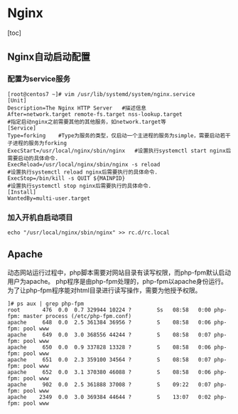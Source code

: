 # Nginx

[toc]

## Nginx自动启动配置

### 配置为service服务

```shell
[root@centos7 ~]# vim /usr/lib/systemd/system/nginx.service
[Unit]
Description=The Nginx HTTP Server	#描述信息
After=network.target remote-fs.target nss-lookup.target
#指定启动nginx之前需要其他的其他服务，如network.target等
[Service]
Type=forking	#Type为服务的类型，仅启动一个主进程的服务为simple，需要启动若干子进程的服务为forking
ExecStart=/usr/local/nginx/sbin/nginx	#设置执行systemctl start nginx后需要启动的具体命令.
ExecReload=/usr/local/nginx/sbin/nginx -s reload
#设置执行systemctl reload nginx后需要执行的具体命令.
ExecStop=/bin/kill -s QUIT ${MAINPID}
#设置执行systemctl stop nginx后需要执行的具体命令.
[Install]
WantedBy=multi-user.target
```

### 加入开机自启动项目

```shell
echo "/usr/local/nginx/sbin/nginx" >> rc.d/rc.local
```

## Apache

​		动态网站运行过程中，php脚本需要对网站目录有读写权限，而php-fpm默认启动用户为apache。 php程序是由php-fpm处理的，php-fpm以apache身份运行。为了让php-fpm程序能对html目录进行读写操作，需要为他授予权限。

```shell
]# ps aux | grep php-fpm
root       476  0.0  0.7 329944 10224 ?        Ss   08:58   0:00 php-fpm: master process (/etc/php-fpm.conf)
apache     648  0.0  2.5 361384 36956 ?        S    08:58   0:06 php-fpm: pool www
apache     649  0.0  3.0 368556 44244 ?        S    08:58   0:07 php-fpm: pool www
apache     650  0.0  0.9 337828 13328 ?        S    08:58   0:06 php-fpm: pool www
apache     651  0.0  2.3 359100 34564 ?        S    08:58   0:07 php-fpm: pool www
apache     652  0.0  3.1 370380 46088 ?        S    08:58   0:06 php-fpm: pool www
apache     902  0.0  2.5 361888 37008 ?        S    09:22   0:07 php-fpm: pool www
apache    2349  0.0  3.0 369384 44644 ?        S    13:07   0:02 php-fpm: pool www

```

